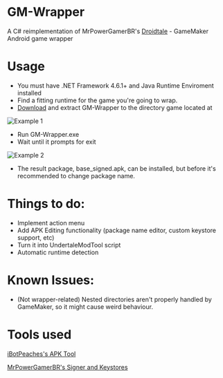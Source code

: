 
# GM-Wrapper

A C# reimplementation of MrPowerGamerBR's [Droidtale](https://github.com/MrPowerGamerBR/Droidtale/) - GameMaker Android game wrapper

# Usage

- You must have .NET Framework 4.6.1+ and Java Runtime Enviroment installed
- Find a fitting runtime for the game you're going to wrap.
- [Download](https://github.com/toarch7/GM-Wrapper/releases) and extract GM-Wrapper to the directory game located at

![Example 1](https://i.imgur.com/ltF6HWG.png)

- Run GM-Wrapper.exe 
- Wait until it prompts for exit

![Example 2](https://i.imgur.com/CsmxFth.png)

- The result package, base_signed.apk, can be installed, but before it's recommended to change package name.

# Things to do:

- Implement action menu
- Add APK Editing functionality (package name editor, custom keystore support, etc)
- Turn it into UndertaleModTool script
- Automatic runtime detection

# Known Issues:

- (Not wrapper-related) Nested directories aren't properly handled by GameMaker, so it might cause weird behaviour.

# Tools used
[iBotPeaches's APK Tool](https://github.com/iBotPeaches/Apktool)

[MrPowerGamerBR's Signer and Keystores](https://github.com/MrPowerGamerBR/Droidtale)
